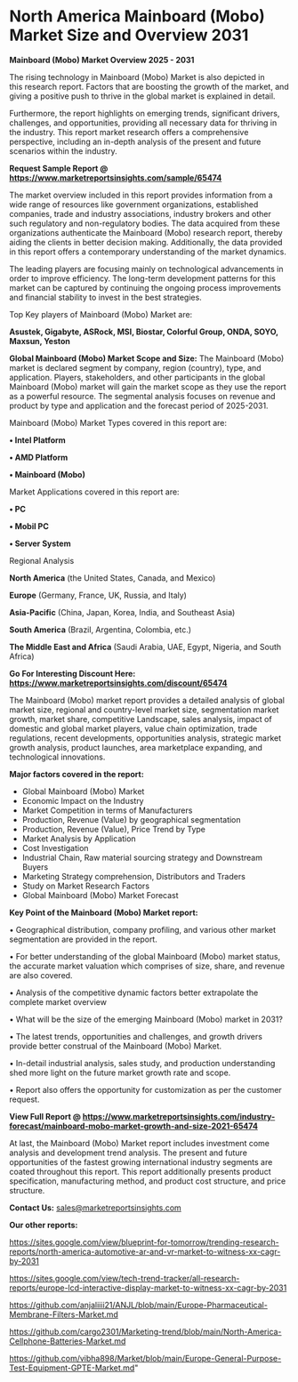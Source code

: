 # North America Mainboard (Mobo) Market Size and Overview 2031

<Strong> Mainboard (Mobo) Market Overview 2025 - 2031</strong>

The rising technology in Mainboard (Mobo) Market is also depicted in this research report. Factors that are boosting the growth of the market, and giving a positive push to thrive in the global market is explained in detail.

Furthermore, the report highlights on emerging trends, significant drivers, challenges, and opportunities, providing all necessary data for thriving in the industry. This report market research offers a comprehensive perspective, including an in-depth analysis of the present and future scenarios within the industry.

<strong>Request Sample Report @ <a href=https://www.marketreportsinsights.com/sample/65474>https://www.marketreportsinsights.com/sample/65474</a></strong>

The market overview included in this report provides information from a wide range of resources like government organizations, established companies, trade and industry associations, industry brokers and other such regulatory and non-regulatory bodies. The data acquired from these organizations authenticate the Mainboard (Mobo) research report, thereby aiding the clients in better decision making. Additionally, the data provided in this report offers a contemporary understanding of the market dynamics.

The leading players are focusing mainly on technological advancements in order to improve efficiency. The long-term development patterns for this market can be captured by continuing the ongoing process improvements and financial stability to invest in the best strategies.

Top Key players of Mainboard (Mobo) Market are:

<strong>Asustek, Gigabyte, ASRock, MSI, Biostar, Colorful Group, ONDA, SOYO, Maxsun, Yeston</strong>

<strong><b>Global Mainboard (Mobo) Market Scope and Size:</b></strong>
The Mainboard (Mobo) market is declared segment by company, region (country), type, and application. Players, stakeholders, and other participants in the global Mainboard (Mobo) market will gain the market scope as they use the report as a powerful resource. The segmental analysis focuses on revenue and product by type and application and the forecast period of 2025-2031.

Mainboard (Mobo) Market Types covered in this report are:

<strong>• Intel Platform

• AMD Platform

• Mainboard (Mobo)</strong>

Market Applications covered in this report are:

<strong>• PC

• Mobil PC

• Server System</strong> 

Regional Analysis

<strong>North America</strong> (the United States, Canada, and Mexico)

<strong>Europe</strong> (Germany, France, UK, Russia, and Italy)

<strong>Asia-Pacific</strong> (China, Japan, Korea, India, and Southeast Asia)

<strong>South America</strong> (Brazil, Argentina, Colombia, etc.)

<strong>The Middle East and Africa</strong> (Saudi Arabia, UAE, Egypt, Nigeria, and South Africa)

<strong>Go For Interesting Discount Here: <a href=https://www.marketreportsinsights.com/discount/65474>https://www.marketreportsinsights.com/discount/65474</a></strong>

The Mainboard (Mobo) market report provides a detailed analysis of global market size, regional and country-level market size, segmentation market growth, market share, competitive Landscape, sales analysis, impact of domestic and global market players, value chain optimization, trade regulations, recent developments, opportunities analysis, strategic market growth analysis, product launches, area marketplace expanding, and technological innovations.

<strong><b>Major factors covered in the report:</b></strong>
<ul>
  <li>Global Mainboard (Mobo) Market </li>
  <li>Economic Impact on the Industry</li>
  <li>Market Competition in terms of Manufacturers</li>
  <li>Production, Revenue (Value) by geographical segmentation</li>
  <li>Production, Revenue (Value), Price Trend by Type</li>
  <li>Market Analysis by Application</li>
  <li>Cost Investigation</li>
  <li>Industrial Chain, Raw material sourcing strategy and Downstream Buyers</li>
  <li>Marketing Strategy comprehension, Distributors and Traders</li>
  <li>Study on Market Research Factors</li>
  <li>Global Mainboard (Mobo) Market Forecast</li>
</ul>

<strong><b>Key Point of the Mainboard (Mobo) Market report:</b></strong>

• Geographical distribution, company profiling, and various other market segmentation are provided in the report.

• For better understanding of the global Mainboard (Mobo) market status, the accurate market valuation which comprises of size, share, and revenue are also covered.

• Analysis of the competitive dynamic factors better extrapolate the complete market overview

• What will be the size of the emerging Mainboard (Mobo) market in 2031?

• The latest trends, opportunities and challenges, and growth drivers provide better construal of the Mainboard (Mobo) Market.

• In-detail industrial analysis, sales study, and production understanding shed more light on the future market growth rate and scope.

• Report also offers the opportunity for customization as per the customer request.

<strong><b>View Full Report @ <a href=https://www.marketreportsinsights.com/industry-forecast/mainboard-mobo-market-growth-and-size-2021-65474>https://www.marketreportsinsights.com/industry-forecast/mainboard-mobo-market-growth-and-size-2021-65474</a></b></strong>


At last, the Mainboard (Mobo) Market report includes investment come analysis and development trend analysis. The present and future opportunities of the fastest growing international industry segments are coated throughout this report. This report additionally presents product specification, manufacturing method, and product cost structure, and price structure.

<strong>Contact Us:</strong>
sales@marketreportsinsights.com

<strong>Our other reports:</strong>

<a href=https://sites.google.com/view/blueprint-for-tomorrow/trending-research-reports/north-america-automotive-ar-and-vr-market-to-witness-xx-cagr-by-2031>https://sites.google.com/view/blueprint-for-tomorrow/trending-research-reports/north-america-automotive-ar-and-vr-market-to-witness-xx-cagr-by-2031</a>

<a href=https://sites.google.com/view/tech-trend-tracker/all-research-reports/europe-lcd-interactive-display-market-to-witness-xx-cagr-by-2031>https://sites.google.com/view/tech-trend-tracker/all-research-reports/europe-lcd-interactive-display-market-to-witness-xx-cagr-by-2031</a>

<a href=https://github.com/anjaliiii21/ANJL/blob/main/Europe-Pharmaceutical-Membrane-Filters-Market.md>https://github.com/anjaliiii21/ANJL/blob/main/Europe-Pharmaceutical-Membrane-Filters-Market.md</a>

<a href=https://github.com/cargo2301/Marketing-trend/blob/main/North-America-Cellphone-Batteries-Market.md>https://github.com/cargo2301/Marketing-trend/blob/main/North-America-Cellphone-Batteries-Market.md</a>

<a href=https://github.com/vibha898/Market/blob/main/Europe-General-Purpose-Test-Equipment-GPTE-Market.md>https://github.com/vibha898/Market/blob/main/Europe-General-Purpose-Test-Equipment-GPTE-Market.md</a>"
